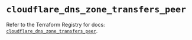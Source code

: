 # `cloudflare_dns_zone_transfers_peer`

Refer to the Terraform Registry for docs: [`cloudflare_dns_zone_transfers_peer`](https://registry.terraform.io/providers/cloudflare/cloudflare/5.1.0/docs/resources/dns_zone_transfers_peer).
